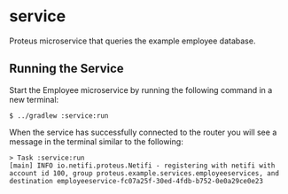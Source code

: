 # service
Proteus microservice that queries the example employee database.

## Running the Service
Start the Employee microservice by running the following command in a new terminal:

    $ ../gradlew :service:run
    
When the service has successfully connected to the router you will see a message in the terminal similar to the following:

    > Task :service:run
    [main] INFO io.netifi.proteus.Netifi - registering with netifi with account id 100, group proteus.example.services.employeeservices, and destination employeeservice-fc07a25f-30ed-4fdb-b752-0e0a29ce0e23